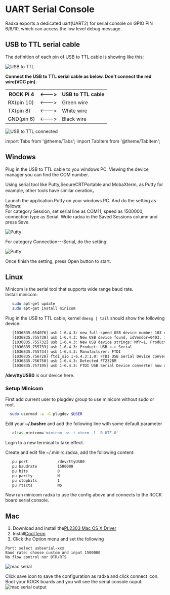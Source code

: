 ﻿---
sidebar_label: 'UART Serial Console'
sidebar_position: 1
---

# UART Serial Console

Radxa exports a dedicated uart(UART2) for serial console on GPIO PIN 6/8/10, which can access the low level debug message.

## USB to TTL serial cable

The definition of each pin of USB to TTL cable is showing like this:  

![USB to TTL](/img/accessories/600px-Usb2ttl-cable-definition.webp)  

**Connect the USB to TTL serial cable as below. Don't connect the red wire(VCC pin).**  

<table class="wikitable">

<tbody><tr>
<th> ROCK Pi 4 </th>
<th> &lt;---&gt; </th>
<th> USB to TTL cable
</th></tr>
<tr>
<td> RX(pin 10) </td>
<td> &lt;---&gt; </td>
<td> Green wire
</td></tr>
<tr>
<td> TX(pin 8) </td>
<td> &lt;---&gt; </td>
<td> White wire
</td></tr>
<tr>
<td> GND(pin 6) </td>
<td> &lt;---&gt; </td>
<td> Black wire
</td></tr></tbody></table>

![USB to TTL connected](/img/accessories/1000px-Serial-connection.webp)  

import Tabs from '@theme/Tabs';
import TabItem from '@theme/TabItem';

<Tabs>
<TabItem value="Windows" label="Windows" default>

## Windows

Plug in the USB to TTL cable to you windows PC. Viewing the device manager you can find the COM number.  

Using serial tool like Putty,SecureCRTPortable and MobaXterm, as Putty for example, other tools have similar oeration。

Launch the application Putty on your windows PC. And do the setting as follows:  
For category Session, set serial line as COM11, speed as 1500000, connection type as Serial.
Write radxa in the Saved Sessions column and press Save. 

![Putty](/img/configuration/Putty-setting-session.webp)  

For category Connection---Serial, do the setting:  

![Putty](/img/configuration/Putty-setting-serial.webp)  

Once finish the setting, press Open button to start.
</TabItem>
<TabItem value="Linux" label="Linux">

## Linux

Minicom is the serial tool that supports wide range baud rate.  
Install minicom:  

```bash
   sudo apt-get update
   sudo apt-get install minicom
```

Plug in the USB to TTL cable, kernel `dmesg | tail` should show the following device:

```bash
   [1036835.654076] usb 1-6.4.3: new full-speed USB device number 103 using xhci_hcd
   [1036835.755730] usb 1-6.4.3: New USB device found, idVendor=0403, idProduct=6001
   [1036835.755732] usb 1-6.4.3: New USB device strings: Mfr=1, Product=2, SerialNumber=0
   [1036835.755733] usb 1-6.4.3: Product: USB <-> Serial
   [1036835.755734] usb 1-6.4.3: Manufacturer: FTDI
   [1036835.756728] ftdi_sio 1-6.4.3:1.0: FTDI USB Serial Device converter detected
   [1036835.756750] usb 1-6.4.3: Detected FT232BM
   [1036835.757195] usb 1-6.4.3: FTDI USB Serial Device converter now attached to ttyUSB0
```

**/dev/ttyUSB0** is our device here.

### Setup Minicom

First add current user to plugdev group to use minicom without sudo or root.  

```bash
  sudo usermod -a -G plugdev $USER
```

Edit your **~/.bashrc** and add the following line with some default parameter

```bash
   alias minicom='minicom -w -t xterm -l -R UTF-8'
```

Login to a new terminal to take effect. 

Create and edit file ~/.minirc.radxa, add the following content:
```bash
   pu port             /dev/ttyUSB0
   pu baudrate         1500000
   pu bits             8
   pu parity           N
   pu stopbits         1
   pu rtscts           No
```

Now run minicom radxa to use the config above and connects to the ROCK board serial console.
</TabItem>

<TabItem value="Mac" label="Mac" >

## Mac

1. Download and install the[PL2303 Mac OS X Driver](http://www.prolific.com.tw/UserFiles/files/PL2303HXD_G_Mac%20Driver_v2_1_0_20210311.zip)  
2. Install[CoolTerm](https://freeware.the-meiers.org/previous/CoolTermMacUniversal147.zip)  
3. Click the Option menu and set the following  
>
	Port: select usbserial-xxx
	Baud rate: choose custom and input 1500000
	No flow control nor DTR/RTS

![mac serial](/img/configuration/Coolterm-serialport-setting.webp)  

Click save icon to save the configuration as radxa and click connect icon.  
Boot your ROCK boards and you will see the serial console ouput:  
![mac serial output](/img/configuration/Coolterm-output.webp)  

</TabItem>

</Tabs>
